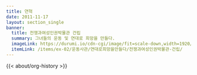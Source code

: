 ```yaml
---
title: 연혁
date: 2011-11-17
layout: section_single
banner:
  title: 전쟁과여성인권박물관 건립
  summary: 그녀들의 운동 및 연대로 희망을 만들다.
  imageLink: https://durumi.io/cdn-cgi/image/fit=scale-down,width=1920/https://wwm3.s3.ap-northeast-2.amazonaws.com/exhibition/ex-02/%ec%9a%b4%eb%8f%99%ec%82%ac%ea%b4%80/%ec%97%b0%eb%8c%80%eb%a1%9c%ed%9d%ac%eb%a7%9d%ec%9d%84%eb%a7%8c%eb%93%a4%eb%8b%a4/%ec%a0%84%ec%9f%81%ea%b3%bc%ec%97%ac%ec%84%b1%ec%9d%b8%ea%b6%8c%eb%b0%95%eb%ac%bc%ea%b4%80+%ea%b1%b4%eb%a6%bd.jpg
  itemLink: /items/ex-02/운동사관/연대로희망을만들다/전쟁과여성인권박물관-건립/
---
```


{{< about/org-history >}}